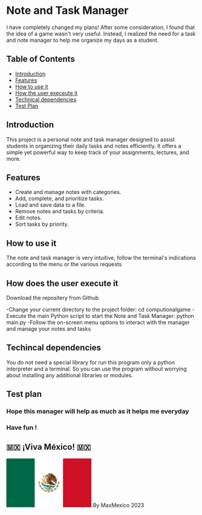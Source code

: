 # Note and Task Manager

I have completely changed my plans! After some consideration, I found that the idea of a game wasn't very useful. Instead, I realized the need for a task and note manager to help me organize my days as a student.

## Table of Contents
- [Introduction](#introduction)
- [Features](#features)
- [How to use it](#how-to-use-it)
- [How the user execeute it](#how-the-user-execute-it)
- [Technical dependencies](#technical-dependencies)
- [Test Plan](#Test-plan)




## Introduction

This project is a personal note and task manager designed to assist students in organizing their daily tasks and notes efficiently. It offers a simple yet powerful way to keep track of your assignments, lectures, and more.

## Features

- Create and manage notes with categories.
- Add, complete, and prioritize tasks.
- Load and save data to a file.
- Remove notes and tasks by criteria.
- Edit notes.
- Sort tasks by priority.

## How to use it

The note and task manager is very intuitive, follow the terminal's indications according to the menu or the various requests

## How does the user execute it

Download the repositery from Github

-Change your current directory to the project folder: cd computionalgame
-Execute the main Python script to start the Note and Task Manager: python main.py
-Follow the on-screen menu options to interact with the manager and manage your notes and tasks

## Techincal dependencies

You do not need a special library for run this program only a python interpreter and a terminal. So you can use the program without worrying about installing any additional libraries or modules.

## Test plan




### Hope this manager will help as much as it helps me everyday 
### Have fun !
## 🇲🇽 ¡Viva México! 🇲🇽

![Mexican flag](https://github.com/MaxMexico/computionalgame/blob/08a504434ee7207e30b4fa1016b011464e39d99a/t%C3%A9l%C3%A9chargement.png)
By MaxMexico 
2023
